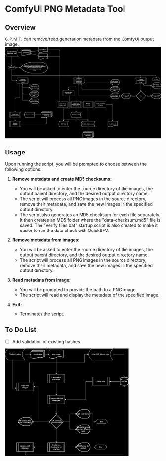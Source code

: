 # ComfyUI PNG Metadata Tool


## Overview

C.P.M.T. can remove/read generation metadata from the ComfyUI output image.
<img src="https://raw.githubusercontent.com/petrvavrin/ComfyUI-PNG-Metadata-Tool/master/CPMT_v1.svg" width="800px">

## Usage

Upon running the script, you will be prompted to choose between the following options:

1. **Remove metadata and create MD5 checksums:** 
   - You will be asked to enter the source directory of the images, the output parent directory, and the desired output directory name.
   - The script will process all PNG images in the source directory, remove their metadata, and save the new images in the specified output directory.
   - The script also generates an MD5 checksum for each file separately. It then creates an MD5 folder where the "data-checksum.md5" file is saved. The "Verify files.bat" startup script is also created to make it easier to run the data check with QuickSFV.

2. **Remove metadata from images:** 
   - You will be asked to enter the source directory of the images, the output parent directory, and the desired output directory name.
   - The script will process all PNG images in the source directory, remove their metadata, and save the new images in the specified output directory.

3. **Read metadata from image:** 
   - You will be prompted to provide the path to a PNG image.
   - The script will read and display the metadata of the specified image.

4. **Exit:** 
   - Terminates the script.
## To Do List
- [ ] Add validation of existing hashes
<img src="https://raw.githubusercontent.com/petrvavrin/ComfyUI-PNG-Metadata-Tool/master/CPMT_to_do.svg" width="400px">
